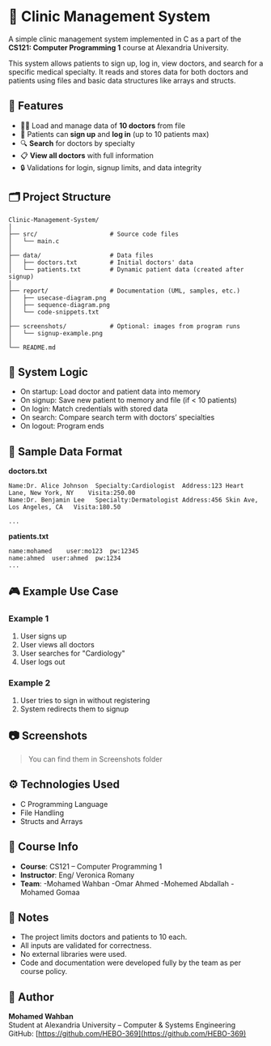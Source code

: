 # 🏥 Clinic Management System

A simple clinic management system implemented in C as a part of the **CS121: Computer Programming 1** course at Alexandria University.

This system allows patients to sign up, log in, view doctors, and search for a specific medical specialty. It reads and stores data for both doctors and patients using files and basic data structures like arrays and structs.

## 📌 Features

- 🧑‍⚕️ Load and manage data of **10 doctors** from file  
- 👤 Patients can **sign up** and **log in** (up to 10 patients max)  
- 🔍 **Search** for doctors by specialty  
- 📋 **View all doctors** with full information  
- 🔒 Validations for login, signup limits, and data integrity  

## 🗂️ Project Structure

```
Clinic-Management-System/
│
├── src/                    # Source code files
│   └── main.c
│
├── data/                   # Data files
│   ├── doctors.txt         # Initial doctors' data
│   └── patients.txt        # Dynamic patient data (created after signup)
│
├── report/                 # Documentation (UML, samples, etc.)
│   ├── usecase-diagram.png
│   ├── sequence-diagram.png
│   └── code-snippets.txt
│
├── screenshots/            # Optional: images from program runs
│   └── signup-example.png
│
└── README.md
```

## 🧠 System Logic

- On startup: Load doctor and patient data into memory  
- On signup: Save new patient to memory and file (if < 10 patients)  
- On login: Match credentials with stored data  
- On search: Compare search term with doctors’ specialties  
- On logout: Program ends  

## 📄 Sample Data Format

**doctors.txt**
```
Name:Dr. Alice Johnson	Specialty:Cardiologist	Address:123 Heart Lane, New York, NY	Visita:250.00
Name:Dr. Benjamin Lee	Specialty:Dermatologist	Address:456 Skin Ave, Los Angeles, CA	Visita:180.50

...
```

**patients.txt**
```
name:mohamed	user:mo123	pw:12345
name:ahmed	user:ahmed	pw:1234
...
```

## 🎮 Example Use Case

### Example 1
1. User signs up  
2. User views all doctors  
3. User searches for "Cardiology"  
4. User logs out  

### Example 2
1. User tries to sign in without registering  
2. System redirects them to signup  

## 📷 Screenshots

> You can find them in Screenshots folder  

## ⚙️ Technologies Used

- C Programming Language  
- File Handling  
- Structs and Arrays  

## 📌 Course Info

- **Course**: CS121 – Computer Programming 1  
- **Instructor**: Eng/ Veronica Romany 
- **Team**:
	-Mohamed Wahban
	-Omar Ahmed
	-Mohemed Abdallah
	-Mohamed Gomaa

## 📌 Notes

- The project limits doctors and patients to 10 each.  
- All inputs are validated for correctness.  
- No external libraries were used.  
- Code and documentation were developed fully by the team as per course policy.  

## 🧠 Author

**Mohamed Wahban**  
Student at Alexandria University – Computer & Systems Engineering  
GitHub: [https://github.com/HEBO-369](https://github.com/HEBO-369)
